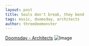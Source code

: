 ```yaml
---
layout: post
title: Souls don't break, they bend
tags: music, doomsday, architects
author: threedeemonster
---
```


[Doomsday - Architects](https://www.youtube.com/watch?v=RvWbcK3YQ_o)
![Image](https://threedeemonster.mo.cloudinary.net/assets/mqdefault_6s.webp)
